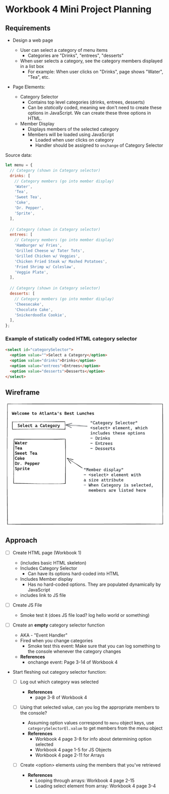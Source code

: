 # Workbook 4 Mini Project Planning

## Requirements

- Design a web page

  - User can select a category of menu items
    - Categories are "Drinks", "entrees", "desserts"
  - When user selects a category, see the category members displayed in a list box
    - For example: When user clicks on "Drinks", page shows "Water", "Tea", etc.

- Page Elements:
  - Category Selector
    - Contains top level categories (drinks, entrees, desserts)
    - Can be _statically_ coded, meaning we don't need to create these options in JavaScript. We can create these three options in HTML.
  - Member Display
    - Displays members of the selected category
    - Members will be loaded using JavaScript
      - Loaded when user clicks on category
      - Handler should be assigned to `onchange` of Category Selector

Source data:

```javascript
let menu = {
  // Category (shown in Category selector)
  drinks: [
    // Category members (go into member display)
    'Water',
    'Tea',
    'Sweet Tea',
    'Coke',
    'Dr. Pepper',
    'Sprite',
  ],

  // Category (shown in Category selector)
  entrees: [
    // Category members (go into member display)
    'Hamburger w/ Fries',
    'Grilled Cheese w/ Tater Tots',
    'Grilled Chicken w/ Veggies',
    'Chicken Fried Steak w/ Mashed Potatoes',
    'Fried Shrimp w/ Coleslaw',
    'Veggie Plate',
  ],

  // Category (shown in Category selector)
  desserts: [
    // Category members (go into member display)
    'Cheesecake',
    'Chocolate Cake',
    'Snickerdoodle Cookie',
  ],
};
```

### Example of statically coded HTML category selector

```html
<select id="categorySelector">
  <option value="">Select a Category</option>
  <option value="drinks">Drinks</option>
  <option value="entrees">Entrees</option>
  <option value="desserts">Desserts</option>
</select>
```

## Wireframe

![Wireframe of page](./food-menu-wireframe.png)

## Approach

- [ ] Create HTML page (Workbook 1)

  - (includes basic HTML skeleton)
  - Includes Category Selector
    - Can have its options hard-coded into HTML
  - Includes Member display
    - Has no hard-coded options. They are populated dynamically by JavaScript
  - includes link to JS file

- [ ] Create JS File

  - Smoke test it (does JS file load? log hello world or something)

- [ ] Create an **empty** category selector function

  - AKA - "Event Handler"
  - Fired when you change categories
    - Smoke test this event: Make sure that you can log something to the console whenever the category changes
  - **References**
    - onchange event: Page 3-14 of Workbook 4

- Start fleshing out category selector function:

  - [ ] Log out which category was selected

    - **References**
      - page 3-8 of Workbook 4

  - [ ] Using that selected value, can you log the appropriate members to the console?

    - Assuming option values correspond to `menu` object keys, use `categorySelectorEl.value` to get members from the menu object
    - **References**
      - Workbook 4 page 3-8 for info about determining option selected
      - Workbook 4 page 1-5 for JS Objects
      - Workbook 4 page 2-11 for Arrays

  - [ ] Create \<option> elements using the members that you've retrieved
    - **References**
      - Looping through arrays: Workbook 4 page 2-15
      - Loading select element from array: Workbook 4 page 3-4

